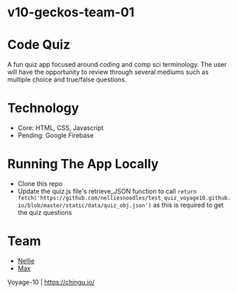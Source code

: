 # v10-geckos-team-01
# Code Quiz
A fun quiz app focused around coding and comp sci terminology.  The user will have the opportunity to review through several mediums such as multiple choice and true/false questions.

# Technology
- Core: HTML, CSS, Javascript
- Pending: Google Firebase

# Running The App Locally
- Clone this repo
- Update the quiz.js file's retrieve_JSON function to call `return fetch('https://github.com/nelliesnoodles/test_quiz_voyage10.github.io/blob/master/static/data/quiz_obj.json')` as this is required to get the quiz questions

# Team
- [Nellie](https://github.com/nelliesnoodles)
- [Max](https://github.com/marvinheinz001)

Voyage-10 | https://chingu.io/
